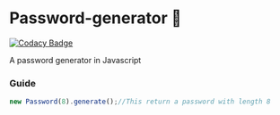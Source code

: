 # Password-generator 🔐

[![Codacy Badge](https://api.codacy.com/project/badge/Grade/339871ee4c7c45069a6f3d1764124e26)](https://app.codacy.com/manual/clonalejandro/Password-generator?utm_source=github.com&utm_medium=referral&utm_content=clonalejandro/Password-generator&utm_campaign=Badge_Grade_Dashboard)

A password generator in Javascript

### Guide 

```js
new Password(8).generate();//This return a password with length 8
```
